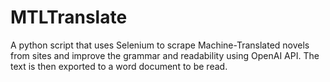 # MTLTranslate
A python script that uses Selenium to scrape Machine-Translated novels from sites and improve the grammar and readability using OpenAI API. The text is then exported to a word document to be read.

